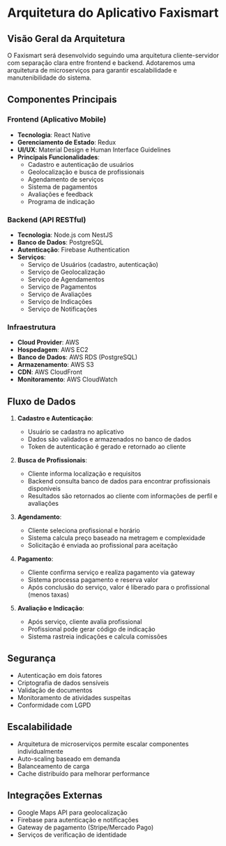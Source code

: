 # Arquitetura do Aplicativo Faxismart

## Visão Geral da Arquitetura

O Faxismart será desenvolvido seguindo uma arquitetura cliente-servidor com separação clara entre frontend e backend. Adotaremos uma arquitetura de microserviços para garantir escalabilidade e manutenibilidade do sistema.

## Componentes Principais

### Frontend (Aplicativo Mobile)
- **Tecnologia**: React Native
- **Gerenciamento de Estado**: Redux
- **UI/UX**: Material Design e Human Interface Guidelines
- **Principais Funcionalidades**:
  - Cadastro e autenticação de usuários
  - Geolocalização e busca de profissionais
  - Agendamento de serviços
  - Sistema de pagamentos
  - Avaliações e feedback
  - Programa de indicação

### Backend (API RESTful)
- **Tecnologia**: Node.js com NestJS
- **Banco de Dados**: PostgreSQL
- **Autenticação**: Firebase Authentication
- **Serviços**:
  - Serviço de Usuários (cadastro, autenticação)
  - Serviço de Geolocalização
  - Serviço de Agendamentos
  - Serviço de Pagamentos
  - Serviço de Avaliações
  - Serviço de Indicações
  - Serviço de Notificações

### Infraestrutura
- **Cloud Provider**: AWS
- **Hospedagem**: AWS EC2
- **Banco de Dados**: AWS RDS (PostgreSQL)
- **Armazenamento**: AWS S3
- **CDN**: AWS CloudFront
- **Monitoramento**: AWS CloudWatch

## Fluxo de Dados

1. **Cadastro e Autenticação**:
   - Usuário se cadastra no aplicativo
   - Dados são validados e armazenados no banco de dados
   - Token de autenticação é gerado e retornado ao cliente

2. **Busca de Profissionais**:
   - Cliente informa localização e requisitos
   - Backend consulta banco de dados para encontrar profissionais disponíveis
   - Resultados são retornados ao cliente com informações de perfil e avaliações

3. **Agendamento**:
   - Cliente seleciona profissional e horário
   - Sistema calcula preço baseado na metragem e complexidade
   - Solicitação é enviada ao profissional para aceitação

4. **Pagamento**:
   - Cliente confirma serviço e realiza pagamento via gateway
   - Sistema processa pagamento e reserva valor
   - Após conclusão do serviço, valor é liberado para o profissional (menos taxas)

5. **Avaliação e Indicação**:
   - Após serviço, cliente avalia profissional
   - Profissional pode gerar código de indicação
   - Sistema rastreia indicações e calcula comissões

## Segurança

- Autenticação em dois fatores
- Criptografia de dados sensíveis
- Validação de documentos
- Monitoramento de atividades suspeitas
- Conformidade com LGPD

## Escalabilidade

- Arquitetura de microserviços permite escalar componentes individualmente
- Auto-scaling baseado em demanda
- Balanceamento de carga
- Cache distribuído para melhorar performance

## Integrações Externas

- Google Maps API para geolocalização
- Firebase para autenticação e notificações
- Gateway de pagamento (Stripe/Mercado Pago)
- Serviços de verificação de identidade
